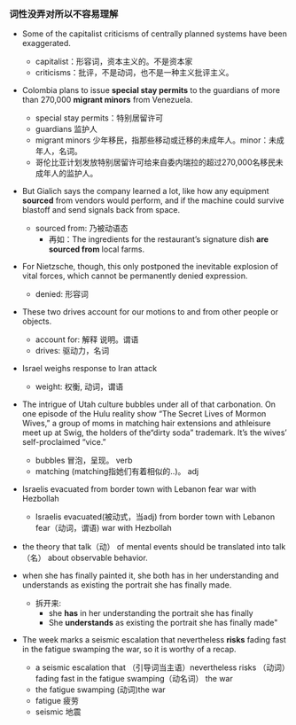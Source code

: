 ### 词性没弄对所以不容易理解

- Some of the capitalist criticisms of centrally planned systems have been exaggerated.
  - capitalist：形容词，资本主义的。不是资本家
  - criticisms：批评，不是动词，也不是一种主义批评主义。

- Colombia plans to issue **special stay permits** to the guardians of more than 270,000 **migrant minors** from Venezuela.
  - special stay permits：特别居留许可
  - guardians 监护人
  - migrant minors 少年移民，指那些移动或迁移的未成年人。minor：未成年人，名词。
  - 哥伦比亚计划发放特别居留许可给来自委内瑞拉的超过270,000名移民未成年人的监护人。

- But Gialich says the company learned a lot, like how any equipment **sourced** from vendors would perform, and if the machine could survive blastoff and send signals back from space.
  - sourced from: 乃被动语态
    - 再如：The ingredients for the restaurant’s signature dish **are sourced from** local farms.

- For Nietzsche, though, this only postponed the inevitable explosion of vital forces, which cannot be permanently denied expression. 
  - denied: 形容词

- These two drives account for our motions to and from other people or objects.
  - account for: 解释 说明。谓语
  - drives: 驱动力，名词

- Israel weighs response to Iran attack
  - weight: 权衡, 动词，谓语

- The intrigue of Utah culture bubbles under all of that carbonation. On one episode of the Hulu reality show “The Secret Lives of Mormon Wives,” a group of moms in matching hair extensions and athleisure meet up at Swig, the holders of the“dirty soda” trademark. It’s the wives’ self-proclaimed “vice.”
  - bubbles 冒泡，呈现。 verb
  - matching (matching指她们有着相似的..)。 adj

- Israelis evacuated from border town with Lebanon fear war with Hezbollah
  - Israelis evacuated(被动式，当adj) from border town with Lebanon fear（动词，谓语) war with Hezbollah

- the theory that talk（动） of mental events should be translated into talk（名） about observable behavior.  

- when she has finally painted it, she both has in her understanding and understands as existing the portrait she has finally made.
  - 拆开来: 
    - she **has** in her understanding the portrait she has finally 
    - She **understands** as existing the portrait she has finally made"

- The week marks a seismic escalation that nevertheless **risks** fading fast in the fatigue swamping the war, so it is worthy of a recap.
  - a seismic escalation that （引导词当主语）nevertheless risks （动词）fading fast in the fatigue swamping（动名词） the war
  - the fatigue swamping (动词)the war
  - fatigue 疲劳
  - seismic 地震

